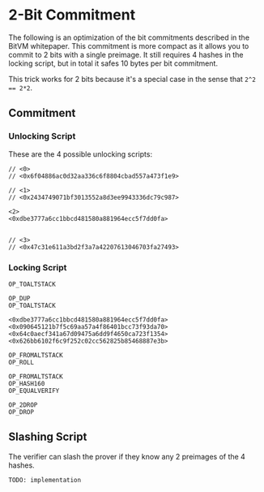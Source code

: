 # 2-Bit Commitment
The following is an optimization of the bit commitments described in the BitVM whitepaper. This commitment is more compact as it allows you to commit to 2 bits with a single preimage. It still requires 4 hashes in the locking script, but in total it safes 10 bytes per bit commitment.

This trick works for 2 bits because it's a special case in the sense that `2^2 == 2*2`.

## Commitment

### Unlocking Script

These are the 4 possible unlocking scripts:

```
// <0>
// <0x6f04886ac0d32aa336c6f8804cbad557a473f1e9>

// <1>
// <0x2434749071bf3013552a8d3ee9943336dc79c987>

<2>
<0xdbe3777a6cc1bbcd481580a881964ecc5f7dd0fa>


// <3>
// <0x47c31e611a3bd2f3a7a42207613046703fa27493>
```

### Locking Script
```
OP_TOALTSTACK

OP_DUP
OP_TOALTSTACK

<0xdbe3777a6cc1bbcd481580a881964ecc5f7dd0fa>
<0x090645121b7f5c69aa57a4f86401bcc73f93da70>
<0x64c0aecf341a67d09475a6dd9f4650ca723f1354>
<0x626bb6102f6c9f252c02cc562825b85468887e3b>

OP_FROMALTSTACK
OP_ROLL

OP_FROMALTSTACK
OP_HASH160
OP_EQUALVERIFY

OP_2DROP
OP_DROP
```

## Slashing Script

The verifier can slash the prover if they know any 2 preimages of the 4 hashes. 
```
TODO: implementation
```
